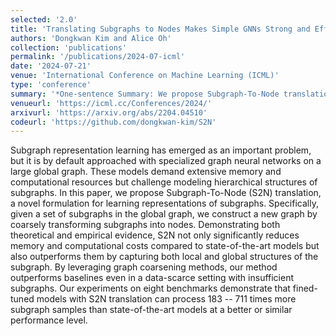 ```yaml
---
selected: '2.0'
title: 'Translating Subgraphs to Nodes Makes Simple GNNs Strong and Efficient for Subgraph Representation Learning'
authors: 'Dongkwan Kim and Alice Oh'
collection: 'publications'
permalink: '/publications/2024-07-icml'
date: '2024-07-21'
venue: 'International Conference on Machine Learning (ICML)'
type: 'conference'
summary: '*One-sentence Summary: We propose Subgraph-To-Node translation to effectively and efficiently learn representations of subgraphs by coarsely translating subgraphs into nodes.*'
venueurl: 'https://icml.cc/Conferences/2024/'
arxivurl: 'https://arxiv.org/abs/2204.04510'
codeurl: 'https://github.com/dongkwan-kim/S2N'
---
```


Subgraph representation learning has emerged as an important problem, but it is by default approached with specialized graph neural networks on a large global graph. These models demand extensive memory and computational resources but challenge modeling hierarchical structures of subgraphs. In this paper, we propose Subgraph-To-Node (S2N) translation, a novel formulation for learning representations of subgraphs. Specifically, given a set of subgraphs in the global graph, we construct a new graph by coarsely transforming subgraphs into nodes. Demonstrating both theoretical and empirical evidence, S2N not only significantly reduces memory and computational costs compared to state-of-the-art models but also outperforms them by capturing both local and global structures of the subgraph. By leveraging graph coarsening methods, our method outperforms baselines even in a data-scarce setting with insufficient subgraphs. Our experiments on eight benchmarks demonstrate that fined-tuned models with S2N translation can process 183 -- 711 times more subgraph samples than state-of-the-art models at a better or similar performance level.
